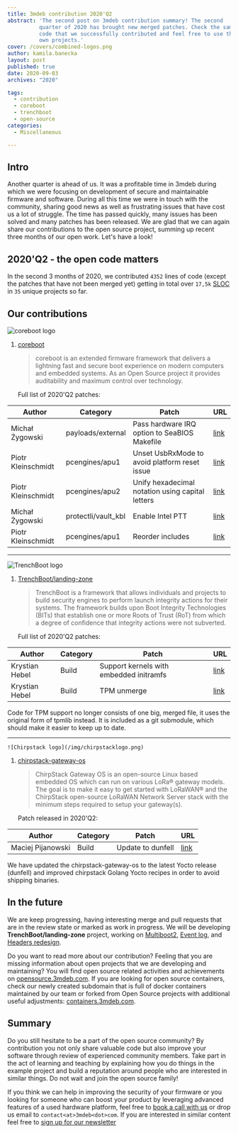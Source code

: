 ```yaml
---
title: 3mdeb contribution 2020'Q2
abstract: 'The second post on 3mdeb contribution summary! The second
          quarter of 2020 has brought new merged patches. Check the samples of
          code that we successfully contributed and feel free to use them in your
          own projects.'
cover: /covers/combined-logos.png
author: kamila.banecka
layout: post
published: true
date: 2020-09-03
archives: "2020"

tags:
  - contribution
  - coreboot
  - trenchboot
  - open-source
categories:
  - Miscellaneous

---
```


## Intro

Another quarter is ahead of us. It was a profitable time in 3mdeb during which
we were focusing on development of secure and maintainable firmware and
software. During all this time we were in touch with the community, sharing good
news as well as frustrating issues that have cost us a lot of struggle. The time
has passed quickly, many issues has been solved and many patches has been
released. We are glad that we can again share our contributions to the open
source project, summing up recent three months of our open work. Let's have a
look!

## 2020'Q2 - the open code matters

In the second 3 months of 2020, we contributed `4352` lines of code (except the
patches that have not been merged yet) getting in total over `17,5k`
[SLOC](https://en.wikipedia.org/wiki/Source_lines_of_code) in `35` unique
projects so far.

## Our contributions

![coreboot logo](/covers/coreboot-logo.svg)

1. [coreboot](https://coreboot.org/)

   > coreboot is an extended firmware framework that delivers a lightning fast
   > and secure boot experience on modern computers and embedded systems. As an
   > Open Source project it provides auditability and maximum control over
   > technology.

   Full list of 2020'Q2 patches:

| Author            | Category            | Patch       | URL |
|-------------------|---------------------|--------|----------|
| Michał Żygowski   | payloads/external   | Pass hardware IRQ option to SeaBIOS Makefile      | [link](https://review.coreboot.org/c/coreboot/+/41147)               |
| Piotr Kleinschmidt| pcengines/apu1     | Unset UsbRxMode to avoid platform reset issue    | [link](https://review.coreboot.org/c/coreboot/+/41627)               |
| Piotr Kleinschmidt| pcengines/apu2     | Unify hexadecimal notation using capital letters | [link](https://review.coreboot.org/c/coreboot/+/42388)               |
| Michał Żygowski   | protectli/vault_kbl| Enable Intel PTT                                  | [link](https://review.coreboot.org/c/coreboot/+/42565)               |
| Piotr Kleinschmidt| pcengines/apu1     | Reorder includes                                  | [link](https://review.coreboot.org/c/coreboot/+/42512)               |

   ---

   ![TrenchBoot logo](/covers/trenchboot-logo.png)

1. [TrenchBoot/landing-zone](https://github.com/TrenchBoot/landing-zone/)

   > TrenchBoot is a framework that allows individuals and projects to build
   > security engines to perform launch integrity actions for their systems. The
   > framework builds upon Boot Integrity Technologies (BITs) that establish one
   > or more Roots of Trust (RoT) from which a degree of confidence that
   > integrity actions were not subverted.

   Full list of 2020'Q2 patches:

| Author         | Category | Patch                                          | URL                                                                  |
|----------------|----------|------------------------------------------------|----------------------------------------------------------------------|
| Krystian Hebel | Build    | Support kernels with embedded initramfs       | [link](https://github.com/TrenchBoot/landing-zone/pull/54)           |
| Krystian Hebel | Build    | TPM unmerge                                   | [link](https://github.com/TrenchBoot/landing-zone/pull/53)           |

   Code for TPM support no longer consists of one big, merged file, it uses the
   original form of tpmlib instead. It is included as a git submodule, which
   should make it easier to keep up to date.

   ---

    ![Chirpstack logo](/img/chirpstacklogo.png)

1. [chirpstack-gateway-os](https://www.chirpstack.io/gateway-os/)

   > ChirpStack Gateway OS is an open-source Linux based embedded OS which can
   > run on various LoRa® gateway models. The goal is to make it easy to get
   > started with LoRaWAN® and the ChirpStack open-source LoRaWAN Network Server
   > stack with the minimum steps required to setup your gateway(s).

   Patch released in 2020'Q2:

| Author             | Category | Patch             | URL                                                                                           |
|--------------------|----------|-------------------|-----------------------------------------------------------------------------------------------|
| Maciej Pijanowski  | Build    | Update to dunfell | [link](https://github.com/brocaar/chirpstack-gateway-os/commit/a8170775aaadb108f2078aa213adcde37e4a6da8) |

   We have updated the chirpstack-gateway-os to the latest Yocto release
   (dunfell) and improved chirpstack Golang Yocto recipes in order to avoid
   shipping binaries.

## In the future

We are keep progressing, having interesting merge and pull requests that are in
the review state or marked as work in progress. We will be developing
**TrenchBoot/landing-zone** project, working on
[Multiboot2](https://github.com/TrenchBoot/landing-zone/pull/28),
[Event log](https://github.com/TrenchBoot/landing-zone/pull/52), and
[Headers redesign](https://github.com/TrenchBoot/landing-zone/pull/56).

Do you want to read more about our contribution? Feeling that you are missing
information about open projects that we are developing and maintaining? You will
find open source related activities and achievements on
[opensource.3mdeb.com](https://opensource.3mdeb.com/). If you are looking for
open source containers, check our newly created subdomain that is full of docker
containers maintained by our team or forked from Open Source projects with
additional useful adjustments:
[containers.3mdeb.com](https://containers.3mdeb.com/).

## Summary

Do you still hesitate to be a part of the open source community? By contribution
you not only share valuable code but also improve your software through review
of experienced community members. Take part in the act of learning and teaching
by explaining how you do things in the example project and build a reputation
around people who are interested in similar things. Do not wait and join the
open source family!

If you think we can help in improving the security of your firmware or you
looking for someone who can boost your product by leveraging advanced features
of a used hardware platform, feel free to
[book a call with us](https://calendly.com/3mdeb/consulting-remote-meeting) or
drop us email to `contact<at>3mdeb<dot>com`. If you are interested in similar
content feel free to [sign up for our newsletter](https://3mdeb.com/subscribe/3mdeb_newsletter.html)
